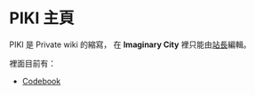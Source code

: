 # PIKI 主頁

PIKI 是 Private wiki 的縮寫，
在 **Imaginary City** 裡只能由[站長](piki://mudream)編輯。

裡面目前有：

* [Codebook](piki://codebook)
